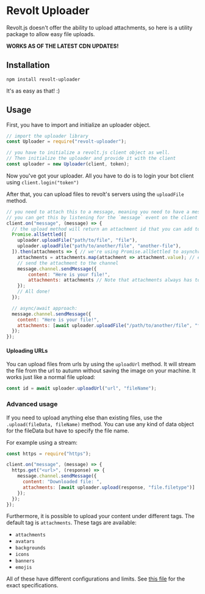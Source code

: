 # Revolt Uploader

Revolt.js doesn't offer the ability to upload attachments, so here is a utility package to allow easy file uploads.

**WORKS AS OF THE LATEST CDN UPDATES!**

## Installation

`npm install revolt-uploader`

It's as easy as that! :)

## Usage

First, you have to import and initialize an uploader object.

```javascript
// import the uploader library
const Uploader = require("revolt-uploader");

// you have to initialize a revolt.js client object as well.
// Then initialize the uploader and provide it with the client
const uploader = new Uploader(client, token);
```

Now you've got your uploader. All you have to do is to login your bot client using `client.login("token")`

After that, you can upload files to revolt's servers using the `uploadFile` method.

```javascript
// you need to attach this to a message, meaning you need to have a message object
// you can get this by listening for the `message` event on the client object but this is up to you
client.on("message", (message) => {
  // the upload method will return an attachment id that you can add to the message
  Promise.allSettled([
    uploader.uploadFile("path/to/file", "file"),
    uploader.uploadFile("path/to/another/file", "another-file"),
  ]).then(attachments => { // we're using Promise.allSettled to asynchronously upload all of them
    attachments = attachments.map(attachment => attachment.value); // extracting the value from the promises
    // send the attachment to the channel
    message.channel.sendMessage({
        content: "Here is your file!",
        attachments: attachments // Note that attachments always has to be an array, even if you're only uploading one file
    });
    // All done!
  });

  // async/await approach:
  message.channel.sendMessage({
    content: "Here is your file!",
    attachments: [await uploader.uploadFile("/path/to/another/file", "file-name")]
  });
});
```

#### Uploading URLs

You can upload files from urls by using the `uploadUrl` method. It will stream the file from the url to autumn without saving the image on your machine.
It works just like a normal file upload:

```javascript
const id = await uploader.uploadUrl("url", "fileName");
```

### Advanced usage

If you need to upload anything else than existing files, use the `.upload(fileData, fileName)` method.
You can use any kind of data object for the fileData but have to specify the file name.

For example using a stream:

```javascript
const https = require("https");

client.on("message", (message) => {
  https.get("<url>", (response) => {
    message.channel.sendMessage({
      content: "Downloaded file: ",
      attachments: [await uploader.upload(response, "file.filetype")]
    });
  });
});
```

Furthermore, it is possible to upload your content under different tags. The default tag is `attachments`. These tags are available:

- `attachments`
- `avatars`
- `backgrounds`
- `icons`
- `banners`
- `emojis`

All of these have different configurations and limits. See [this file](https://github.com/revoltchat/autumn/blob/d5218727e56e986a4092ee635b10c3fd7c71e373/Autumn.toml#L7C2-L7C2) for the exact specifications.
